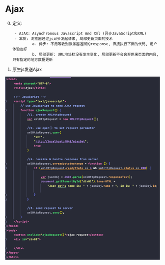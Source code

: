 # Ajax


0. 定义: 
    
        - AJAX: Asynchronous Javascript And Xml (异步JavaScript和XML)
        - 本质: 浏览器通过js异步发起请求, 局部更新页面的技术
                a. 异步: 不用等收到服务器返回的response, 直接执行下面的代码, 用户体验友好
                b. 局部更新: URL地址栏没有发生变化, 局部更新不会舍弃原来页面的内容, 只有指定的地方数据更新
        


1. 原生js发送Ajax

![jsAjax](imagePool/jsAjax.png)
